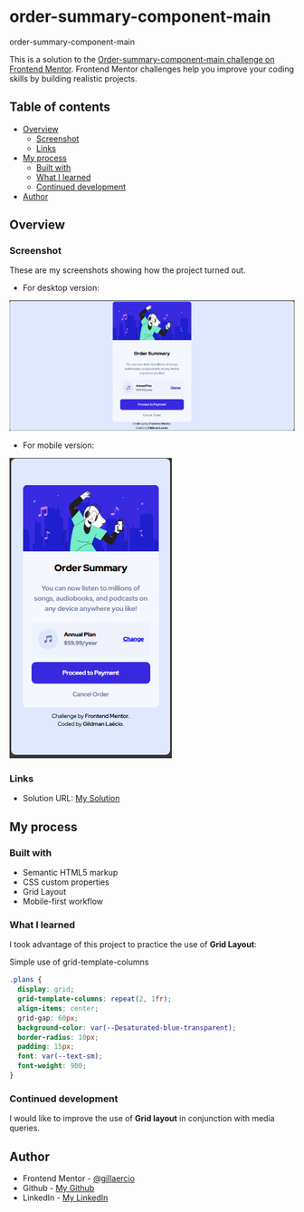 # order-summary-component-main
 order-summary-component-main

This is a solution to the [Order-summary-component-main challenge on Frontend Mentor](https://www.frontendmentor.io/challenges/order-summary-component-QlPmajDUj). Frontend Mentor challenges help you improve your coding skills by building realistic projects. 

## Table of contents

- [Overview](#overview)
  - [Screenshot](#screenshot)
  - [Links](#links)
- [My process](#my-process)
  - [Built with](#built-with)
  - [What I learned](#what-i-learned)
  - [Continued development](#continued-development)
- [Author](#author)

## Overview

### Screenshot

These are my screenshots showing how the project turned out.

- For desktop version:

![design](./assets/images/screenshot-desktop.png)

- For mobile version:

![design](./assets/images/screenshot-mobile.png)

### Links

- Solution URL: [My Solution](https://gillaercio.github.io/order-summary-component-main/)

## My process

### Built with

- Semantic HTML5 markup
- CSS custom properties
- Grid Layout
- Mobile-first workflow

### What I learned

I took advantage of this project to practice the use of **Grid Layout**:

Simple use of grid-template-columns

```css
.plans {
  display: grid;
  grid-template-columns: repeat(2, 1fr);
  align-items: center;
  grid-gap: 60px;
  background-color: var(--Desaturated-blue-transparent);
  border-radius: 10px;
  padding: 15px;
  font: var(--text-sm);
  font-weight: 900;
}
```

### Continued development

I would like to improve the use of **Grid layout** in conjunction with media queries.

## Author

- Frontend Mentor - [@gillaercio](https://www.frontendmentor.io/profile/gillaercio)
- Github - [My Github](https://github.com/gillaercio)
- LinkedIn - [My LinkedIn](https://www.linkedin.com/in/gildman-la%C3%A9rcio/)